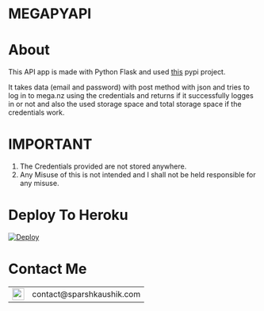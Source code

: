# MEGAPYAPI

# About

This API app is made with Python Flask and used [this](https://pypi.org/project/mega.py/) pypi project.

It takes data (email and password) with post method with json and tries to log in to mega.nz using the credentials and returns if it successfully logges in or not and also the used storage space and total storage space if the credentials work.

# IMPORTANT

1. The Credentials provided are not stored anywhere.
2. Any Misuse of this is not intended and I shall not be held responsible for any misuse.


# Deploy To Heroku

[![Deploy](https://www.herokucdn.com/deploy/button.svg)](https://heroku.com/deploy?template=https://github.com/SparshKaushik/megapyapi)


# Contact Me

<table>
  <tr>
    <td><img src="https://user-images.githubusercontent.com/94038536/147401567-8f993bf0-c230-48f3-9dc2-36b45ee276c0.png" width="24" height="24" /></td>
    <td>contact@sparshkaushik.com</td>
  </tr>
</table>
